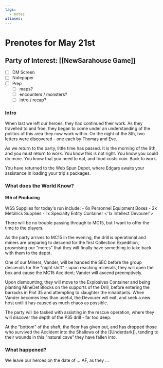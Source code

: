 ```yaml
---
tags:
  - notes
aliases:
---
```


# Prenotes for May 21st
## Party of Interest: [[NewSarahouse Game]]
- [ ] DM Screen
- [ ] Notepaper
- [ ] Prep
	- [ ] maps?
	- [ ] encounters / monsters?
	- [ ] intro / recap?

### Intro

When last we left our heroes, they had continued their work. As they travelled to and froe, they began to come under an understanding of the politics of this area they now work within. On the night of the 8th, two letters were discovered - one each by Thomas and Eve.

As we return to the party, little time has passed. It is the morning of the 9th, and you must return to work. You know this is not right. You know you could do more. You know that you need to eat, and food costs coin. Back to work.

You have returned to the Web Spun Depot, where Edgars awaits your assistance in loading your trip's packages.

### What does the World Know?

#### 9th of Producing
WSS Supplies for today's run include:
	- 6x Personnel Equipment Boxes
	- 2x Metallics Supplies
	- 1x Specialty Entity Container <'1x Intellect Devourer'>

There will be no trouble passing through to MC15, but I want to offer the time to the players.

As the party arrives to MC15 in the evening, the drill is operational and miners are preparing to descend for the first Collection Expedition, prosmising our "mercs" that they will finally have something to take back with them to the depot.

One of our Miners, Vander, will be handed the SEC before the group descends for the "night shift" - upon reaching minerals, they will open the box and cause the MC15 Accident; Vander will ascend preemptively. 

Upon dismounting, they will move to the Explosives Container and being planting MineDet Blocks on the supports of the Drill, before entering the barracks in Plot 35 and attempting to slaughter the inhabitants. When Vander becomes less than useful, the Devourer will exit, and seek a new host until it has caused as much chaos as possible.

The party will be tasked with assisting in the rescue operation, where they will discover the depth of the P35 drill - far too deep.

At the "bottom" of the shaft, the floor has given out, and has dropped those who survived the Accident into the Shallows of the [[Underdark]], tending to their wounds in this "natural cave" they have fallen into.

### What happened?


We leave our heroes on the date of ... AF, as they ...